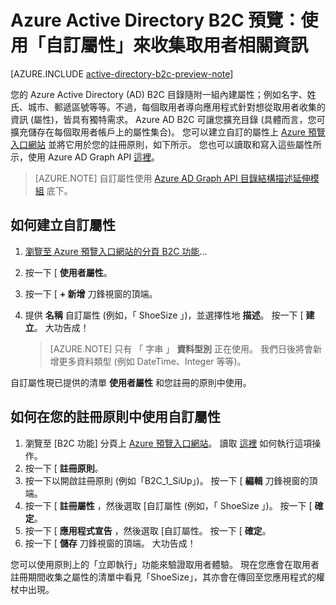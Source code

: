 <properties
    pageTitle="Azure Active Directory B2C 預覽：自訂屬性 | Microsoft Azure"
    description="如何在 Azure Active Directory B2C 中使用自訂屬性收集取用者相關資訊"
    services="active-directory-b2c"
    documentationCenter=""
    authors="swkrish"
    manager="msmbaldwin"
    editor="curtand"/>

<tags
    ms.service="active-directory-b2c"
    ms.workload="identity"
    ms.tgt_pltfrm="na"
    ms.devlang="na"
    ms.topic="article"
    ms.date="09/22/2015"
    ms.author="swkrish"/>

#  Azure Active Directory B2C 預覽：使用「自訂屬性」來收集取用者相關資訊

[AZURE.INCLUDE [active-directory-b2c-preview-note](../../includes/active-directory-b2c-preview-note.md)]

您的 Azure Active Directory (AD) B2C 目錄隨附一組內建屬性；例如名字、姓氏、城市、郵遞區號等等。不過，每個取用者導向應用程式針對想從取用者收集的資訊 (屬性)，皆具有獨特需求。 Azure AD B2C 可讓您擴充目錄 (具體而言，您可擴充儲存在每個取用者帳戶上的屬性集合)。 您可以建立自訂的屬性上 [Azure 預覽入口網站](https://portal.azure.com/) 並將它用於您的註冊原則，如下所示。 您也可以讀取和寫入這些屬性所示，使用 Azure AD Graph API [這裡](active-directory-b2c-devquickstarts-graph-dotnet.md)。

> [AZURE.NOTE]
自訂屬性使用 [Azure AD Graph API 目錄結構描述延伸模組](https://msdn.microsoft.com/library/azure/dn720459.aspx) 底下。

## 如何建立自訂屬性

1. [瀏覽至 Azure 預覽入口網站的分頁 B2C 功能](active-directory-b2c-app-registration.md#navigate-to-the-b2c-features-blade)...
2. 按一下 [ **使用者屬性**。
3. 按一下 [ **+ 新增** 刀鋒視窗的頂端。
4. 提供 **名稱** 自訂屬性 (例如，「 ShoeSize 」)，並選擇性地 **描述**。 按一下 [ **建立**。 大功告成！

    > [AZURE.NOTE]
    只有 「 字串 」 **資料型別** 正在使用。 我們日後將會新增更多資料類型 (例如 DateTime、Integer 等等)。

自訂屬性現已提供的清單 **使用者屬性** 和您註冊的原則中使用。

## 如何在您的註冊原則中使用自訂屬性

1. 瀏覽至 [B2C 功能] 分頁上 [Azure 預覽入口網站](htts://portal.azure.com/)。 讀取 [這裡](active-directory-b2c-app-registration.md#navigate-to-the-b2c-features-blade) 如何執行這項操作。
2. 按一下 [ **註冊原則**。
3. 按一下以開啟註冊原則 (例如「B2C_1_SiUp」)。 按一下 [ **編輯** 刀鋒視窗的頂端。
4. 按一下 [ **註冊屬性** ，然後選取 [自訂屬性 (例如，「 ShoeSize 」)。 按一下 [ **確定**。
5. 按一下 [ **應用程式宣告** ，然後選取 [自訂屬性。 按一下 [ **確定**。 
6. 按一下 [ **儲存** 刀鋒視窗的頂端。 大功告成！

您可以使用原則上的「立即執行」功能來驗證取用者體驗。 現在您應會在取用者註冊期間收集之屬性的清單中看見「ShoeSize」，其亦會在傳回至您應用程式的權杖中出現。


